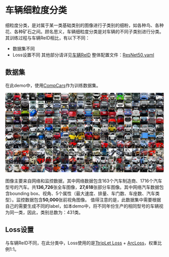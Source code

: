 # 车辆细粒度分类
细粒度分类，是对属于某一类基础类别的图像进行子类别的细粉，如各种鸟、各种花、各种矿石之间。顾名思义，车辆细粒度分类是对车辆的不同子类别进行分类。
其训练过程与车辆ReID相比，有以下不同：
- 数据集不同
- Loss设置不同
其他部分请详见[车辆ReID](./vehicle_reid.md)
整体配置文件：[ResNet50.yaml](../../../ppcls/configs/Vehicle/ResNet50.yaml)
## 数据集
在此demo中，使用[CompCars](http://mmlab.ie.cuhk.edu.hk/datasets/comp_cars/index.html)作为训练数据集。

<img src="../../images/recognotion/vehicle/CompCars.png" style="zoom:50%;" />

图像主要来自网络和监控数据，其中网络数据包含163个汽车制造商、1716个汽车型号的汽车。共**136,726**张全车图像，**27,618**张部分车图像。其中网络汽车数据包含bounding box、视角、5个属性（最大速度、排量、车门数、车座数、汽车类型）。监控数据包含**50,000**张前视角图像。
值得注意的是，此数据集中需要根据自己的需要生成不同的label，如本demo中，将不同年份生产的相同型号的车辆视为同一类，因此，类别总数为：431类。
## Loss设置
与车辆ReID不同，在此分类中，Loss使用的是[TtripLet Loss](../../../ppcls/loss/triplet.py) + [ArcLoss](../../../ppcls/arch/gears/arcmargin.py)，权重比例1:1。

